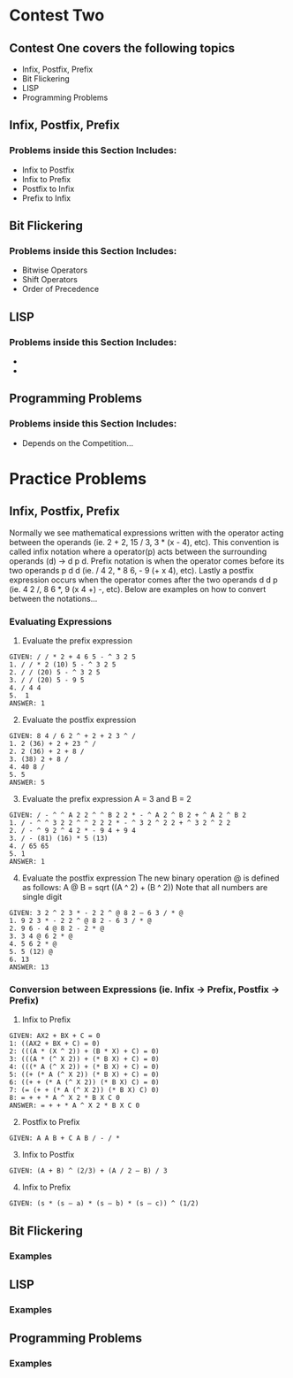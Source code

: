 # Contest Two

## Contest One covers the following topics
  - Infix, Postfix, Prefix
  - Bit Flickering
  - LISP
  - Programming Problems

## Infix, Postfix, Prefix

### Problems inside this Section Includes:
  - Infix to Postfix
  - Infix to Prefix 
  - Postfix to Infix
  - Prefix to Infix
  
  
## Bit Flickering

### Problems inside this Section Includes:
  - Bitwise Operators
  - Shift Operators
  - Order of Precedence
  
## LISP

### Problems inside this Section Includes:
  - 
  - 
  
  
## Programming Problems

### Problems inside this Section Includes:
  - Depends on the Competition...
  
  
# Practice Problems
  
  ## Infix, Postfix, Prefix
  Normally we see mathematical expressions written with the operator acting between the operands (ie. 2 + 2, 15 / 3, 3 * (x - 4), etc). This convention is called infix notation where a operator(p) acts between the surrounding operands (d) -> d p d. Prefix notation is when the operator comes before its two operands p d d (ie. / 4 2, * 8 6, - 9 (+ x 4), etc). Lastly a postfix expression occurs when the operator comes after the two operands d d p (ie. 4 2 /, 8 6 *, 9 (x 4 +) -, etc). Below are examples on how to convert between the notations...
  
  ### Evaluating Expressions
  1) Evaluate the prefix expression 
  ```
 GIVEN: / / * 2 + 4 6 5 - ^ 3 2 5
 1. / / * 2 (10) 5 - ^ 3 2 5
 2. / / (20) 5 - ^ 3 2 5
 3. / / (20) 5 - 9 5
 4. / 4 4
 5.  1
 ANSWER: 1
  ```
  2) Evaluate the postfix expression 
  ```
 GIVEN: 8 4 / 6 2 ^ + 2 + 2 3 ^ /
 1. 2 (36) + 2 + 23 ^ / 
 2. 2 (36) + 2 + 8 /
 3. (38) 2 + 8 /
 4. 40 8 /
 5. 5
 ANSWER: 5
  ```
  3) Evaluate the prefix expression
  A = 3 and B = 2 
  ```
 GIVEN: / - ^ ^ A 2 2 ^ ^ B 2 2 * - ^ A 2 ^ B 2 + ^ A 2 ^ B 2
 1. / - ^ ^ 3 2 2 ^ ^ 2 2 2 * - ^ 3 2 ^ 2 2 + ^ 3 2 ^ 2 2
 2. / - ^ 9 2 ^ 4 2 * - 9 4 + 9 4
 3. / - (81) (16) * 5 (13)
 4. / 65 65
 5. 1
 ANSWER: 1
  ```
  4) Evaluate the postfix expression 
 The new binary operation @ is defined as follows: A @ B = sqrt ((A ^ 2) + (B ^ 2))
 Note that all numbers are single digit
  ```
 GIVEN: 3 2 ^ 2 3 * - 2 2 ^ @ 8 2 – 6 3 / * @
 1. 9 2 3 * - 2 2 ^ @ 8 2 - 6 3 / * @
 2. 9 6 - 4 @ 8 2 - 2 * @
 3. 3 4 @ 6 2 * @
 4. 5 6 2 * @
 5. 5 (12) @
 6. 13
 ANSWER: 13
  ```
 
  
  ### Conversion between Expressions (ie. Infix -> Prefix, Postfix -> Prefix)
  1) Infix to Prefix
   ```
   GIVEN: AX2 + BX + C = 0
   1: ((AX2 + BX + C) = 0)
   2: (((A * (X ^ 2)) + (B * X) + C) = 0)
   3: (((A * (^ X 2)) + (* B X) + C) = 0)
   4: (((* A (^ X 2)) + (* B X) + C) = 0)
   5: ((+ (* A (^ X 2)) (* B X) + C) = 0)
   6: ((+ + (* A (^ X 2)) (* B X) C) = 0)
   7: (= (+ + (* A (^ X 2)) (* B X) C) 0)
   8: = + + * A ^ X 2 * B X C 0
   ANSWER: = + + * A ^ X 2 * B X C 0
  ```
  2) Postfix to Prefix
   ```
  GIVEN: A A B + C A B / - / * 
  ```
  3) Infix to Postfix
  ```
  GIVEN: (A + B) ^ (2/3) + (A / 2 – B) / 3
  ```
  4) Infix to Prefix
  ```
  GIVEN: (s * (s – a) * (s – b) * (s – c)) ^ (1/2)
  ```
  
  ## Bit Flickering
  
  
  ### Examples
  
  ## LISP
  
  ### Examples
  
  ## Programming Problems
  
  ### Examples
